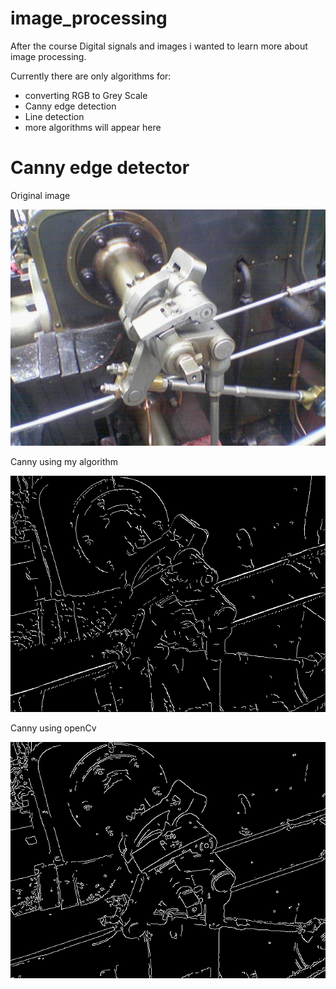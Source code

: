 # image_processing
After the course Digital signals and images i wanted to learn more about image processing.

Currently there are only algorithms for:
* converting RGB to Grey Scale
* Canny edge detection
* Line detection
* more algorithms will appear here


# Canny edge detector 
Original image

![](Valve_original.png "Original image")

Canny using my algorithm

![](Valve_canny.png "Canny using my algorithm")

Canny using openCv

![](Valve_canny_cv.png "Canny using openCV")
